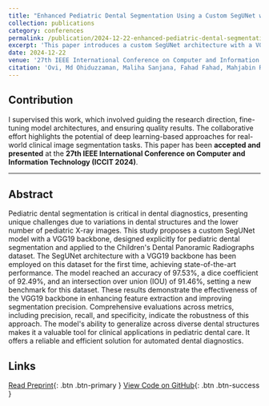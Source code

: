 ```yaml
---
title: "Enhanced Pediatric Dental Segmentation Using a Custom SegUNet with VGG19 Backbone on Panoramic Radiographs"
collection: publications
category: conferences
permalink: /publication/2024-12-22-enhanced-pediatric-dental-segmentation
excerpt: 'This paper introduces a custom SegUNet architecture with a VGG19 backbone for improved segmentation of pediatric dental panoramic radiographs.'
date: 2024-12-22
venue: '27th IEEE International Conference on Computer and Information Technology (ICCIT 2024)'
citation: 'Ovi, Md Ohiduzzaman, Maliha Sanjana, Fahad Fahad, Mahjabin Runa, Zarin Tasnim Rothy, Tanmoy Sarkar Pias, A. M. Islam, and Rumman Ahmed Prodhan. "Enhanced Pediatric Dental Segmentation Using a Custom SegUNet with VGG19 Backbone on Panoramic Radiographs." arXiv preprint arXiv:2503.06321 (2025).'
---
```


## Contribution
I supervised this work, which involved guiding the research direction, fine-tuning model architectures, and ensuring quality results. The collaborative effort highlights the potential of deep learning-based approaches for real-world clinical image segmentation tasks. This paper has been **accepted and presented** at the **27th IEEE International Conference on Computer and Information Technology (ICCIT 2024)**.

---

## Abstract 
Pediatric dental segmentation is critical in dental diagnostics, presenting unique challenges due to variations in dental structures and the lower number of pediatric X-ray images. This study proposes a custom SegUNet model with a VGG19 backbone, designed explicitly for pediatric dental segmentation and applied to the Children's Dental Panoramic Radiographs dataset. The SegUNet architecture with a VGG19 backbone has been employed on this dataset for the first time, achieving state-of-the-art performance. The model reached an accuracy of 97.53%, a dice coefficient of 92.49%, and an intersection over union (IOU) of 91.46%, setting a new benchmark for this dataset. These results demonstrate the effectiveness of the VGG19 backbone in enhancing feature extraction and improving segmentation precision. Comprehensive evaluations across metrics, including precision, recall, and specificity, indicate the robustness of this approach. The model's ability to generalize across diverse dental structures makes it a valuable tool for clinical applications in pediatric dental care. It offers a reliable and efficient solution for automated dental diagnostics.


## Links

[Read Preprint](https://www.arxiv.org/abs/2503.06321){: .btn .btn-primary }
[View Code on GitHub](https://github.com/rummanprodhan/Enhancing-Pediatric-Dental-Segmentation-with-Custom-SegUNet-and-VGG19){: .btn .btn-success }
